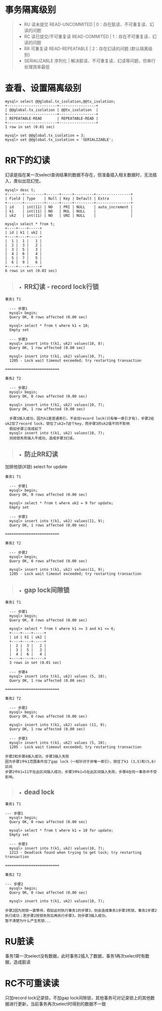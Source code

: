 # 事务隔离级别

> * RU 读未提交 READ-UNCOMMITED | 0：存在脏读、不可重复读、幻读的问题
> * RC 读已提交/不可重复读 READ-COMMITED | 1：存在不可重复读、幻读的问题
> * RR 可重复读 READ-REPEATABLE | 2：存在幻读的问题  (默认隔离级别)
> * SERIALIZABLE 序列化 | 解决脏读、不可重复读、幻读等问题，但串行处理效率最低

# 查看、设置隔离级别

```mysql
mysql> select @@global.tx_isolation,@@tx_isolation;
+-----------------------+-----------------+
| @@global.tx_isolation | @@tx_isolation  |
+-----------------------+-----------------+
| REPEATABLE-READ       | REPEATABLE-READ |
+-----------------------+-----------------+
1 row in set (0.01 sec)

mysql> set @@global.tx_isolation = 3;
mysql> set @@global.tx_isolation = 'SERIALIZABLE';
```

# RR下的幻读
幻读是指在某一次select查询结果的数据不存在，但准备插入相关数据时，无法插入，类似出现幻觉。

```mysql
mysql> desc t;
+-------+---------+------+-----+---------+----------------+
| Field | Type    | Null | Key | Default | Extra          |
+-------+---------+------+-----+---------+----------------+
| id    | int(11) | NO   | PRI | NULL    | auto_increment |
| k1    | int(11) | NO   | MUL | NULL    |                |
| uk2   | int(11) | NO   | UNI | NULL    |                |

mysql> select * from t;
+----+----+-----+
| id | k1 | uk2 |
+----+----+-----+
|  1 |  1 |   1 |
|  2 |  3 |   2 |
|  3 |  5 |   3 |
|  4 |  6 |   4 |
|  5 |  7 |   5 |
|  6 |  9 |   6 |
+----+----+-----+
6 rows in set (0.03 sec)
```

> * ## RR幻读 - record lock行锁

```mysql
事务1 T1

  --- 步骤1
  mysql> begin;
  Query OK, 0 rows affected (0.00 sec)

  mysql> select * from t where k1 = 10;
  Empty set

  --- 步骤3
  mysql> insert into t(k1, uk2) values(10, 8);
  Query OK, 1 row affected (0.00 sec)

  mysql> insert into t(k1, uk2) values(10, 7);
  1205 - Lock wait timeout exceeded; try restarting transaction

=========================

事务2 T2

  --- 步骤2
  mysql> begin;
  Query OK, 0 rows affected (0.00 sec)

  mysql> insert into t(k1, uk2) values(10, 7);
  Query OK, 1 row affected (0.00 sec)

  步骤3插入成功，因为k1是普通索引，不会加record lock(只有唯一索引才有)，步骤2给uk2加了record lock，锁住了uk2=7这个key，而步骤3的uk2值不同不影响
  假如步骤三改成如下
  mysql> insert into t(k1, uk2) values(10, 7);
  则抢锁失败插入不成功，造成步骤3幻读。
```

> * ## 防止RR幻读

加排他锁(X锁) select for update
```mysql
事务1 T1

  --- 步骤1
  mysql> begin;
  Query OK, 0 rows affected (0.00 sec)

  mysql> select * from t where uk2 = 9 for update;
  Empty set

  --- 步骤3
  mysql> insert into t(k1, uk2) values(11, 9);
  Query OK, 1 rows affected (0.00 sec)

=========================

事务2 T2

  --- 步骤2
  mysql> begin;
  Query OK, 0 rows affected (0.00 sec)

  mysql> insert into t(k1, uk2) values(11, 9);
  1205 - Lock wait timeout exceeded; try restarting transaction
```

> * ## gap lock间隙锁

```mysql
事务1 T1

  --- 步骤1
  mysql> begin;
  Query OK, 0 rows affected (0.00 sec)

  mysql> select * from t where k1 >= 3 and k1 <= 6;
  +----+----+-----+
  | id | k1 | uk2 |
  +----+----+-----+
  |  2 |  3 |   2 |
  |  3 |  5 |   3 |
  |  4 |  6 |   4 |
  +----+----+-----+
  3 rows in set (0.01 sec)

  --- 步骤4
  mysql> insert into t(k1, uk2) values (5, 10);
  Query OK, 1 row affected (0.00 sec)

=========================

事务2 T2

  --- 步骤2
  mysql> begin;
  Query OK, 0 rows affected (0.00 sec)

  mysql> insert into t(k1, uk2) values (11, 9);
  Query OK, 1 row affected (0.00 sec)

  --- 步骤3
  mysql> insert into t(k1, uk2) values (5, 10);
  1205 - Lock wait timeout exceeded; try restarting transaction

步骤2和步骤4插入成功，步骤3插入失败
因为步骤1中k1范围条件加了gap lock（一般针对于非唯一索引），锁住了k1 (3,5)和(5,6)区间
步骤2中k1=11不在此区间插入成功，步骤3中k1=5在此区间插入失败，步骤4在同一事务中不受影响。
```

> * ## dead lock
```mysql
事务1 T1

--- 步骤1
  mysql> begin;
  Query OK, 0 rows affected (0.00 sec)

  mysql> select * from t where k1 = 10 for update;
  Empty set

  --- 步骤3
  mysql> insert into t(k1, uk2) values(10, 7);
  1213 - Deadlock found when trying to get lock; try restarting transaction

=========================

事务2 T2

--- 步骤2
  mysql> begin;
  Query OK, 0 rows affected (0.00 sec)

  mysql> insert into t(k1, uk2) values(10, 7);

步骤2因为抢锁一直等待，假如此时执行事务1的步骤3，则会造成事务1步骤3死锁，事务2步骤2执行成功；若步骤2抢锁失败后再执行步骤3，则步骤3插入成功。
暂不清楚为什么产生死锁...
```

# RU脏读
事务1第一次select没有数据，此时事务2插入了数据，事务1再次select时有数据，造成脏读

# RC不可重读读
只加record lock记录锁，不加gap lock间隙锁，其他事务可对记录锁上的其他数据进行更新，当前事务再次select时得到的数据不一致
